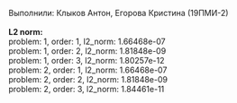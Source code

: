 Выполнили: Клыков Антон, Егорова Кристина (19ПМИ-2) \
\
**L2 norm:** \
problem: 1, order: 1, l2_norm: 1.66468e-07 \
problem: 1, order: 2, l2_norm: 1.81848e-09 \
problem: 1, order: 3, l2_norm: 1.80257e-12 \
problem: 2, order: 1, l2_norm: 1.66468e-07 \
problem: 2, order: 2, l2_norm: 1.81848e-09 \
problem: 2, order: 3, l2_norm: 1.84461e-11 
